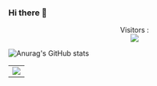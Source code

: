 ### Hi there 👋

<p align="center"> 
  Visitors :<br>
  <img src="https://profile-counter.glitch.me/itt-icc/count.svg" />
</p>

![Anurag's GitHub stats](https://github-readme-stats.vercel.app/api?username=itt-icc&show_icons=true&theme=radical)


  
  <table width="100%"> 
    <tr>
      <td width="100%">
        <img src="https://github-readme-stats-eight-theta.vercel.app/api/top-langs/?username=itt-icc&hide=javascript,html,Jupyter Notebook&layout=compact&langs_count=8&theme=algolia">
      </td>
    </tr>
  </table>
<!--
**itt-icc/itt-icc** is a ✨ _special_ ✨ repository because its `README.md` (this file) appears on your GitHub profile.

Here are some ideas to get you started:

- 🔭 I’m currently working on ...
- 🌱 I’m currently learning ...
- 👯 I’m looking to collaborate on ...
- 🤔 I’m looking for help with ...
- 💬 Ask me about ...
- 📫 How to reach me: ...
- 😄 Pronouns: ...
- ⚡ Fun fact: ...
  <table width="100%"> 
    <tr>
      <td width="100%">
        <img src="https://github-readme-stats.vercel.app/api/top-langs?username=itt-icc&hide=javascript,html,Jupyter Notebook&amp;langs_count=8&amp;theme=algolia">
      </td>
    </tr>
  </table>
-->
